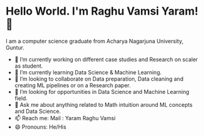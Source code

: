 # Hello World. I'm Raghu Vamsi Yaram! 👋 

I am a computer science graduate from Acharya Nagarjuna University, Guntur.

- 🔭 I’m currently working on different case studies and Research on scaler as student.
- 🌱 I’m currently learning Data Science & Machine Learning.
- 👯 I’m looking to collaborate on Data preparation, Data cleaning and creating ML pipelines or on a Research paper.
- 🤔 I’m looking for opportunities in Data Science and Machine Learning field.
- 💬 Ask me about anything related to Math intuition around ML concepts and Data Science.
- 📫 Reach me: Mail : Yaram Raghu Vamsi
- 😄 Pronouns: He/His

